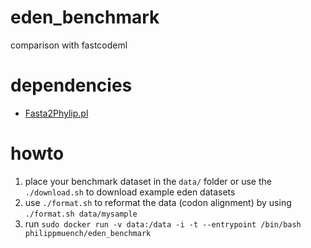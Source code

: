 # eden_benchmark
comparison with fastcodeml

# dependencies

- [Fasta2Phylip.pl](https://indra.mullins.microbiol.washington.edu/cgi-bin/perlscript/info.cgi?ID=Fasta2Phylip.pl&path=perlscript-scripts)

# howto

1. place your benchmark dataset in the `data/` folder or use the `./download.sh` to download example eden datasets
2. use `./format.sh` to reformat the data (codon alignment) by using `./format.sh data/mysample`
3. run `sudo docker run -v data:/data -i -t --entrypoint /bin/bash philippmuench/eden_benchmark`
